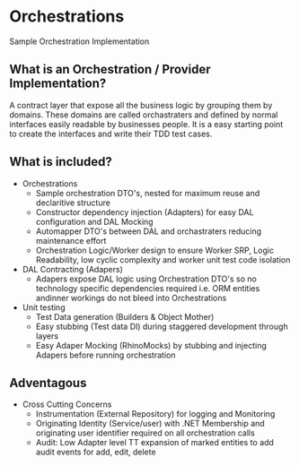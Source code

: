 # Orchestrations
Sample Orchestration Implementation

## What is an Orchestration / Provider Implementation? ##
A contract layer that expose all the business logic by grouping them by domains. These domains are called orchastraters and defined by normal interfaces easily readable by businesses people. It is a easy starting point to create the interfaces and write their TDD test cases.

## What is included? ##
* Orchestrations
    * Sample orchestration DTO's, nested for maximum reuse and declaritive structure
    * Constructor dependency injection (Adapters) for easy DAL configuration and DAL Mocking
    * Automapper DTO's between DAL and orchastraters reducing maintenance effort
    * Orchestration Logic/Worker design to ensure Worker SRP, Logic Readability, low cyclic complexity and worker unit test code isolation
* DAL Contracting (Adapers)
    * Adapers expose DAL logic using Orchestration DTO's so no technology specific dependencies required i.e. ORM entities andinner workings do not bleed into Orchestrations
* Unit testing
    * Test Data generation (Builders & Object Mother)
    * Easy stubbing (Test data DI) during staggered development through layers
    * Easy Adaper Mocking (RhinoMocks) by stubbing and injecting Adapers before running orchestration

## Adventagous ##
* Cross Cutting Concerns
    * Instrumentation (External Repository) for logging and Monitoring
    * Originating Identity (Service/user) with .NET Membership and originating user identifier required on all orchestration calls
    * Audit: Low Adapter level TT expansion of marked entities to add audit events for add, edit, delete

